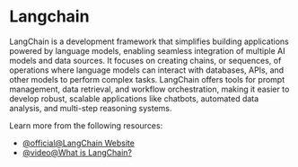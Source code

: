 # Langchain

LangChain is a development framework that simplifies building applications powered by language models, enabling seamless integration of multiple AI models and data sources. It focuses on creating chains, or sequences, of operations where language models can interact with databases, APIs, and other models to perform complex tasks. LangChain offers tools for prompt management, data retrieval, and workflow orchestration, making it easier to develop robust, scalable applications like chatbots, automated data analysis, and multi-step reasoning systems.

Learn more from the following resources:

- [@official@LangChain Website](https://www.langchain.com/)
- [@video@What is LangChain?](https://www.youtube.com/watch?v=1bUy-1hGZpI)